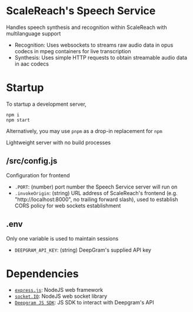# ScaleReach's Speech Service
Handles speech synthesis and recognition within ScaleReach with multilanguage support

- Recognition: Uses websockets to streams raw audio data in opus codecs in mpeg containers for live transcription
- Synthesis: Uses simple HTTP requests to obtain streamable audio data in aac codecs

# Startup
To startup a development server,
```
npm i
npm start
```

Alternatively, you may use `pnpm` as a drop-in replacement for `npm`

Lightweight server with no build processes

## /src/config.js
Configuration for frontend
- `.PORT`: (number) port number the Speech Service server will run on
- `.invokeOrigin`: (string) URL address of ScaleReach's frontend (e.g. "http://localhost:8000", no trailing forward slash), used to establish CORS policy for web sockets establishment

## .env
Only one variable is used to maintain sessions
- `DEEPGRAM_API_KEY`: (string) DeepGram's supplied API key

# Dependencies
- [`express.js`](https://expressjs.com/): NodeJS web framework
- [`socket.IO`](https://socket.io/): NodeJS web socket library
- [`Deepgram JS SDK`](https://github.com/deepgram/deepgram-js-sdk): JS SDK to interact with Deepgram's API